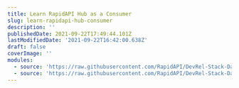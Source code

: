 ```yaml
---
title: Learn RapidAPI Hub as a Consumer
slug: learn-rapidapi-hub-consumer
description: ''
publishedDate: 2021-09-22T17:49:44.101Z
lastModifiedDate: '2021-09-22T16:42:00.638Z'
draft: false
coverImage: ''
modules:
  - source: 'https://raw.githubusercontent.com/RapidAPI/DevRel-Stack-Data/dev/learn/courses/learn-rapidapi-hub-consumer/modules/introduction/01-introduction.md'
  - source: 'https://raw.githubusercontent.com/RapidAPI/DevRel-Stack-Data/dev/learn/courses/learn-rapidapi-hub-consumer/modules/rapidapi-hub/01-how-can-you-use-rapidapi-hub.md'
---
```


